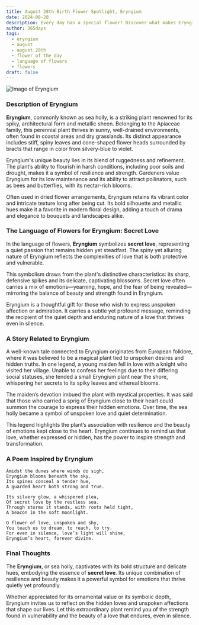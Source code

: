 ```yaml
---
title: August 28th Birth Flower Spotlight, Eryngium
date: 2024-08-28
description: Every day has a special flower! Discover what makes Eryngium unique as today’s birth flower and its symbolic meaning.
author: 365days
tags:
  - eryngium
  - august
  - august 28th
  - flower of the day
  - language of flowers
  - flowers
draft: false
---
```


![Image of Eryngium](https://cdn.pixabay.com/photo/2017/07/28/10/13/eryngium-2548232_640.jpg#center)


### Description of Eryngium

**Eryngium**, commonly known as sea holly, is a striking plant renowned for its spiky, architectural form and metallic sheen. Belonging to the Apiaceae family, this perennial plant thrives in sunny, well-drained environments, often found in coastal areas and dry grasslands. Its distinct appearance includes stiff, spiny leaves and cone-shaped flower heads surrounded by bracts that range in color from silvery-blue to violet.

Eryngium's unique beauty lies in its blend of ruggedness and refinement. The plant’s ability to flourish in harsh conditions, including poor soils and drought, makes it a symbol of resilience and strength. Gardeners value Eryngium for its low maintenance and its ability to attract pollinators, such as bees and butterflies, with its nectar-rich blooms.

Often used in dried flower arrangements, Eryngium retains its vibrant color and intricate texture long after being cut. Its bold silhouette and metallic hues make it a favorite in modern floral design, adding a touch of drama and elegance to bouquets and landscapes alike.

### The Language of Flowers for Eryngium: Secret Love

In the language of flowers, **Eryngium** symbolizes **secret love**, representing a quiet passion that remains hidden yet steadfast. The spiny yet alluring nature of Eryngium reflects the complexities of love that is both protective and vulnerable.

This symbolism draws from the plant's distinctive characteristics: its sharp, defensive spikes and its delicate, captivating blossoms. Secret love often carries a mix of emotions—yearning, hope, and the fear of being revealed—mirroring the balance of beauty and strength found in Eryngium.

Eryngium is a thoughtful gift for those who wish to express unspoken affection or admiration. It carries a subtle yet profound message, reminding the recipient of the quiet depth and enduring nature of a love that thrives even in silence.

### A Story Related to Eryngium

A well-known tale connected to Eryngium originates from European folklore, where it was believed to be a magical plant tied to unspoken desires and hidden truths. In one legend, a young maiden fell in love with a knight who visited her village. Unable to confess her feelings due to their differing social statuses, she tended a small Eryngium plant near the shore, whispering her secrets to its spiky leaves and ethereal blooms.

The maiden’s devotion imbued the plant with mystical properties. It was said that those who carried a sprig of Eryngium close to their heart could summon the courage to express their hidden emotions. Over time, the sea holly became a symbol of unspoken love and quiet determination.

This legend highlights the plant’s association with resilience and the beauty of emotions kept close to the heart. Eryngium continues to remind us that love, whether expressed or hidden, has the power to inspire strength and transformation.

### A Poem Inspired by Eryngium

```
Amidst the dunes where winds do sigh,  
Eryngium blooms beneath the sky.  
Its spines conceal a tender hue,  
A guarded heart both strong and true.  

Its silvery glow, a whispered plea,  
Of secret love by the restless sea.  
Through storms it stands, with roots held tight,  
A beacon in the soft moonlight.  

O flower of love, unspoken and shy,  
You teach us to dream, to reach, to try.  
For even in silence, love’s light will shine,  
Eryngium’s heart, forever divine.  
```

### Final Thoughts

The **Eryngium**, or sea holly, captivates with its bold structure and delicate hues, embodying the essence of **secret love**. Its unique combination of resilience and beauty makes it a powerful symbol for emotions that thrive quietly yet profoundly.

Whether appreciated for its ornamental value or its symbolic depth, Eryngium invites us to reflect on the hidden loves and unspoken affections that shape our lives. Let this extraordinary plant remind you of the strength found in vulnerability and the beauty of a love that endures, even in silence.

